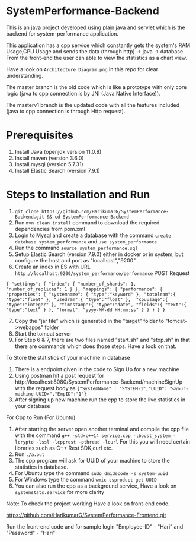 # SystemPerformance-Backend

This is an java project developed using plain java and servlet which is the backend for system-performance application.

This application has a cpp service which constantly gets the system's RAM Usage,CPU Usage and sends the data (through http) -> java -> database.
From the front-end the user can able to view the statistics as a chart view.

Have a look on `Architecture Diagram.png` in this repo for clear understanding.

The master branch is the old code which is like a prototype with only core logic (java to cpp connection is by JNI (Java Native Interface)).

The masterv1 branch is the updated code with all the features included (java to cpp connection is through Http request).

# Prerequisites

1. Install Java (openjdk version 11.0.8)
2. Install maven (version 3.6.0)
3. Install mysql (version 5.7.31)
4. Install Elastic Search (version 7.9.1)

# Steps to Installation and Run

1. `git clone https://github.com/HarikumarG/SystemPerformance-Backend.git && cd SystemPerformance-Backend`
2. Run `mvn clean install` command to download the required dependencies from pom.xml
3. Login to Mysql and create a database with the command `create database system_performance` and `use system_performance`
4. Run the command `source system_performance.sql`
5. Setup Elastic Search (version 7.9.0) either in docker or in system, but configure the host and port as "localhost","9200"
6. Create an index in ES with URL `http://localhost:9200/system_performance/performance` POST Request

`{
    "settings": {
        "index": {
             "number_of_shards": 1,
            "number_of_replicas": 1
        }
    },
    "mappings": {
        "performance": {
            "properties": {
                "systemname": {
                    "type":"keyword"
                },
                "totolram":{
                    "type":"float"
                },
                "usedram":{
                    "type":"float"
                }, 
                "cpuusage":{
                    "type":"integer"
                },
                "timestamp":{
                    "type":"date",
                    "fields":{
                        "text":{
                            "type":"text"
                        }
                    },
                    "format": "yyyy-MM-dd HH:mm:ss"
                }
            }
        }
    }
}`


7. Copy the "jar file" which is generated in the "target" folder to "tomcat->webapps" folder
8. Start the tomcat server
9. For Step 6 & 7, there are two files named "start.sh" and "stop.sh" in that there are commands which does those steps. Have a look on that.

To Store the statistics of your machine in database
1. There is a endpoint given in the code to Sign Up for a new machine
2. Using postman hit a post request for http://localhost:8080/SystemPerformance-Backend/machineSignUp with the request body as `{"SystemName" : "SYSTEM-1","UUID": "<your-machine-UUID>","EmpID":"1"}`
3. After signing up new machine run the cpp to store the live statistics in your database

For Cpp to Run (For Ubuntu)
1. After starting the server open another terminal and compile the cpp file with the command `g++ -std=c++14 service.cpp -lboost_system -lcrypto -lssl -lcpprest -pthread -lcurl` For this you will need certain libraries such as C++ Rest SDK,curl etc.
2. Run `./a.out`
3. The cpp program will ask for UUID of your machine to store the statistics in database.
4. For Ubuntu type the command `sudo dmidecode -s system-uuid`
5. For Windows type the command `wmic csproduct get UUID`
6. You can also run the cpp as a background service, Have a look on `systemstats.service` for more clarity


Note: To check the project working
Have a look on front-end code.

https://github.com/HarikumarG/SystemPerformance-Frontend.git

Run the front-end code and for sample login
"Employee-ID" - "Hari" and 
"Password" - "Hari"
